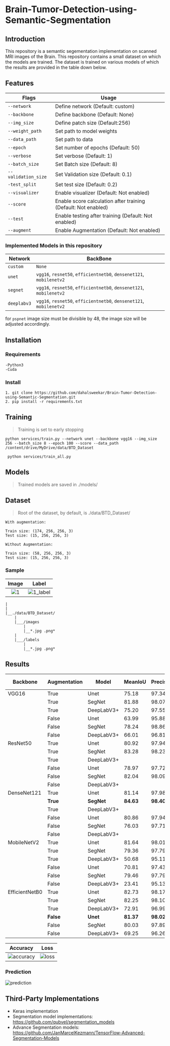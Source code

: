 # Brain-Tumor-Detection-using-Semantic-Segmentation

## Introduction
This repository is a semantic segementation implementation on scanned MRI images of the Brain.
This repository contains a small dataset on which the models are trained. The dataset is trained on various models of which the results are provided in the table down below.

## Features

| Flags  | Usage |
| ------------- | ------------- |
| ```--network``` | Define network (Default: custom)  | 
| ```--backbone```  | Define backbone	(Default: None)  |                                                                   
| ```--img_size```  | Define patch size (Default:256) |
| ```--weight_path```  | Set path to model weights  | 
| ```--data_path```  | Set path to data  | 
| ```--epoch```  | Set number of epochs (Default: 50)  |
| ```--verbose```  | Set verbose (Default: 1)  |
| ```--batch_size```  | Set Batch size (Default: 8)  |
| ```--validation_size```  | Set Validation size (Default: 0.1)  |
| ```-test_split```  | Set test size (Default: 0.2)  |
| ```--visualizer```  | Enable visualizer (Default: Not enabled)  |
| ```--score```  | Enable score calculation after training (Default: Not enabled)  |
| ```--test```  | Enable testing after training (Default: Not enabled)  |
| ```--augment```  | Enable Augmentation (Default: Not enabled) |

### Implemented Models in this repository
| Network  | BackBone |
| ------------- | ------------- |
| ```custom``` |```None``` |
| ```unet``` | ```vgg16```, ```resnet50```, ```efficientnetb0```, ```densenet121```, ```mobilenetv2``` |
| ```segnet``` | ```vgg16```, ```resnet50```, ```efficientnetb0```, ```densenet121```, ```mobilenetv2``` |
| ```deeplabv3``` | ```vgg16```, ```resnet50```, ```efficientnetb0```, ```densenet121```, ```mobilenetv2``` |

for ```pspnet``` image size must be divisible by 48, the image size will be adjusted accordingly.

## Installation
  ### Requirements
    -Python3
    -Cuda

  ### Install
    1. git clone https://github.com/dahalsweekar/Brain-Tumor-Detection-using-Semantic-Segmentation.git
    2. pip install -r requirements.txt 
    
## Training 

  > Training is set to early stopping
 ```
 python services/train.py --network unet --backbone vgg16 --img_size 256 --batch_size 8 --epoch 100 --score --data_path /content/drive/MyDrive/data/BTD_Dataset 
 ```
```
 python services/train_all.py 
 ```
## Models
  > Trained models are saved in ./models/

## Dataset

  > Root of the dataset, by default, is ./data/BTD_Dataset/
```
With augmentation: 

Train size: (174, 256, 256, 3)
Test size: (15, 256, 256, 3)

Without Augmentation: 

Train size: (58, 256, 256, 3)
Test size: (15, 256, 256, 3)
```
### Sample

Image             |  Label
:-------------------------:|:-------------------------:
![1](https://github.com/dahalsweekar/Deep-Weed-Segmentation/assets/99968233/43804f88-3f7d-4d67-85f1-60522f247f39)  |  ![1_label](https://github.com/dahalsweekar/Deep-Weed-Segmentation/assets/99968233/0662dd42-fb80-4b70-b836-5aa2b1304998)
```
|
|
|__./data/BTD_Dataset/
	|
	|___/images
		|
		|__*.jpg .png*
	|
	|___/labels
		|
		|__*.jpg .png*
```
## Results

| Backbone | Augmentation | Model | MeanIoU |Precision |Recall |F1-Score |Accuracy |
| ------------- | ------------- | ------------- | ------------- | ------------- | ------------- | ------------- | ------------- |
|VGG16|True|Unet|75.18|97.34|97.50|97.08|97.50|
||True|SegNet|81.88|98.07|98.01|98.01|98.01|
||True|DeepLabV3+|75.20|97.55|96.29|96.71|96.29|
||False|Unet|63.99|95.88|96.48|95.60|96.47|
||False|SegNet|78.24|98.86|96.54|96.99|96.54|
||False|DeepLabV3+|66.01|96.81|92.89|94.23|92.89|
|ResNet50|True|Unet|80.92|97.94|98.01|97.95|98.01|
||True|SegNet|83.28|98.23|98.18|98.20|98.18|
||True|DeepLabV3+||||||
||False|Unet|78.97|97.72|97.81|97.72|97.81|
||False|SegNet|82.04|98.09|97.95|98.01|97.95|
||False|DeepLabV3+||||||
|DenseNet121|True|Unet|81.14|97.98|98.06|98.00|98.06|
||**True**|**SegNet**|**84.63**|**98.40**|**98.34**|**98.36**|**98.34**|
||True|DeepLabV3+||||||
||False|Unet|80.86|97.94|98.02|97.97|98.02|
||False|SegNet|76.03|97.71|97.49|97.09|97.49|
||False|DeepLabV3+||||||
|MobileNetV2|True|Unet|81.64|98.01|98.03|98.01|98.03|
||True|SegNet|79.36|97.79|97.54|97.62|97.54|
||True|DeepLabV3+|50.68|95.11|77.88|79.85|77.88|
||False|Unet|70.81|97.43|89.46|91.79|89.46|
||False|SegNet|79.46|97.79|97.71|97.70|97.71|
||False|DeepLabV3+|23.41|95.13|38.58|37.59|38.58|
|EfficientNetB0|True|Unet|82.73|98.17|98.23|98.20|98.23|
||True|SegNet|82.25|98.10|98.07|98.08|98.07|
||True|DeepLabV3+|72.91|96.99|96.15|96.46|96.15|
||**False**|**Unet**|**81.37**|**98.02**|**98.10**|**98.03**|**98.10**|
||False|SegNet|80.03|97.89|97.56|97.68|97.56|
||False|DeepLabV3+|69.25|96.26|95.88|96.23|95.88|

Accuracy             |  Loss
:-------------------------:|:-------------------------:
![accuracy](https://github.com/dahalsweekar/Deep-Weed-Segmentation/assets/99968233/a0d6b1f3-4938-4c80-9fd3-4ff72efa7d6c)  |  ![loss](https://github.com/dahalsweekar/Deep-Weed-Segmentation/assets/99968233/6b00143b-a5a0-41be-8101-5bfe67a06988)

### Prediction
![prediction](https://github.com/dahalsweekar/Deep-Weed-Segmentation/assets/99968233/d5833c9b-aed2-40fd-a8ff-07eb8b93ac58)

## Third-Party Implementations
 - Keras implementation
 - Segmentation model implementations: https://github.com/qubvel/segmentation_models
 - Advance Segmentation models: https://github.com/JanMarcelKezmann/TensorFlow-Advanced-Segmentation-Models
